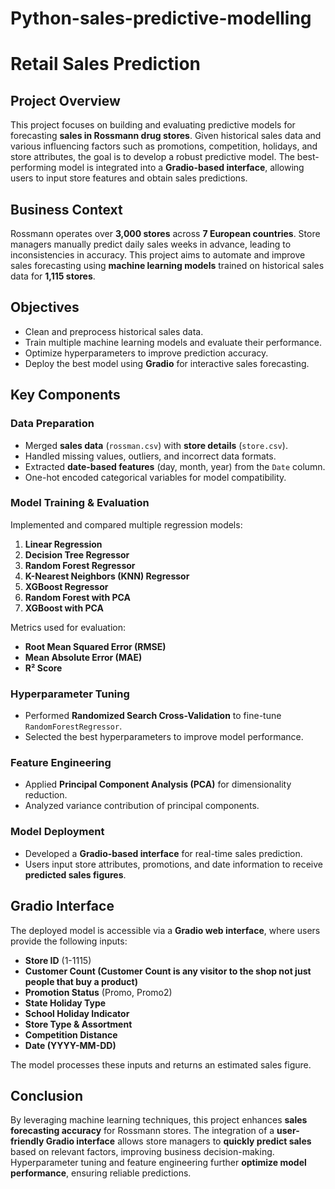 # Python-sales-predictive-modelling
# Retail Sales Prediction

## Project Overview
This project focuses on building and evaluating predictive models for forecasting **sales in Rossmann drug stores**. Given historical sales data and various influencing factors such as promotions, competition, holidays, and store attributes, the goal is to develop a robust predictive model. The best-performing model is integrated into a **Gradio-based interface**, allowing users to input store features and obtain sales predictions.

## Business Context
Rossmann operates over **3,000 stores** across **7 European countries**. Store managers manually predict daily sales weeks in advance, leading to inconsistencies in accuracy. This project aims to automate and improve sales forecasting using **machine learning models** trained on historical sales data for **1,115 stores**.

## Objectives
- Clean and preprocess historical sales data.
- Train multiple machine learning models and evaluate their performance.
- Optimize hyperparameters to improve prediction accuracy.
- Deploy the best model using **Gradio** for interactive sales forecasting.

## Key Components

### Data Preparation
- Merged **sales data** (`rossman.csv`) with **store details** (`store.csv`).
- Handled missing values, outliers, and incorrect data formats.
- Extracted **date-based features** (day, month, year) from the `Date` column.
- One-hot encoded categorical variables for model compatibility.

### Model Training & Evaluation
Implemented and compared multiple regression models:

1. **Linear Regression**
2. **Decision Tree Regressor**
3. **Random Forest Regressor**
4. **K-Nearest Neighbors (KNN) Regressor**
5. **XGBoost Regressor**
6. **Random Forest with PCA**
7. **XGBoost with PCA**

Metrics used for evaluation:
- **Root Mean Squared Error (RMSE)**
- **Mean Absolute Error (MAE)**
- **R² Score**

### Hyperparameter Tuning
- Performed **Randomized Search Cross-Validation** to fine-tune `RandomForestRegressor`.
- Selected the best hyperparameters to improve model performance.

### Feature Engineering
- Applied **Principal Component Analysis (PCA)** for dimensionality reduction.
- Analyzed variance contribution of principal components.

### Model Deployment
- Developed a **Gradio-based interface** for real-time sales prediction.
- Users input store attributes, promotions, and date information to receive **predicted sales figures**.

## Gradio Interface
The deployed model is accessible via a **Gradio web interface**, where users provide the following inputs:
- **Store ID** (1-1115)
- **Customer Count (Customer Count is any visitor to the shop not just people that buy a product)**
- **Promotion Status** (Promo, Promo2)
- **State Holiday Type**
- **School Holiday Indicator**
- **Store Type & Assortment**
- **Competition Distance**
- **Date (YYYY-MM-DD)**

The model processes these inputs and returns an estimated sales figure.

## Conclusion
By leveraging machine learning techniques, this project enhances **sales forecasting accuracy** for Rossmann stores. The integration of a **user-friendly Gradio interface** allows store managers to **quickly predict sales** based on relevant factors, improving business decision-making. Hyperparameter tuning and feature engineering further **optimize model performance**, ensuring reliable predictions.


